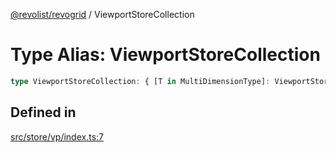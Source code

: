 [@revolist/revogrid](README.md) / ViewportStoreCollection

# Type Alias: ViewportStoreCollection

```ts
type ViewportStoreCollection: { [T in MultiDimensionType]: ViewportStore };
```

## Defined in

[src/store/vp/index.ts:7](https://github.com/revolist/revogrid/blob/5b9d5acc12b1e8b58b94bf47dcbc001b6b394655/src/store/vp/index.ts#L7)
